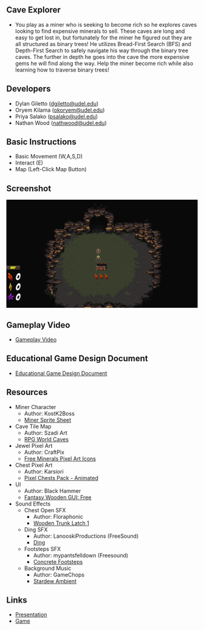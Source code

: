## Cave Explorer
- You play as a miner who is seeking to become rich so he explores caves looking to find expensive minerals to sell. These caves are long and easy to get lost in, but fortunately for the miner he figured out they are all structured as binary trees! He utilizes Bread-First Search (BFS) and Depth-First Search to safely navigate his way through the binary tree caves. The further in depth he goes into the cave the more expensive gems he will find along the way. Help the miner become rich while also learning how to traverse binary trees!
## Developers
- Dylan Giletto (dgiletto@udel.edu)
- Oryem Kilama (okoryem@udel.edu)
- Priya Salako (psalako@udel.edu)
- Nathan Wood (nathwood@udel.edu)
## Basic Instructions
- Basic Movement (W,A,S,D)
- Interact (E)
- Map (Left-Click Map Button)
## Screenshot
![Gameplay Screenshot](Docs/GameplayScreenshot.png)
## Gameplay Video
- [Gameplay Video](https://drive.google.com/file/d/1uEJfGurbPsLgbu64l005LcPhQHncShEA/view?usp=sharing) 
## Educational Game Design Document
- [Educational Game Design Document](Docs/EGDD.md)
## Resources
- Miner Character
  - Author: KostK2Boss
  - [Miner Sprite Sheet](https://www.deviantart.com/kostk2boss/art/custom-miner-sprites-252465211)
- Cave Tile Map
  - Author: Szadi Art
  - [RPG World Caves](https://assetstore.unity.com/packages/2d/environments/rpg-worlds-caves-167274)
- Jewel Pixel Art
  - Author: CraftPix
  - [Free Minerals Pixel Art Icons](https://assetstore.unity.com/packages/2d/gui/icons/free-minerals-pixel-art-icons-196216)
- Chest Pixel Art
  - Author: Karsiori
  - [Pixel Chests Pack - Animated](https://assetstore.unity.com/packages/2d/environments/pixel-chests-pack-animated-263923)
- UI
  - Author: Black Hammer
  - [Fantasy Wooden GUI: Free](https://assetstore.unity.com/packages/2d/gui/fantasy-wooden-gui-free-103811)
- Sound Effects
  - Chest Open SFX
    - Author: Floraphonic
    - [Wooden Trunk Latch 1](https://pixabay.com/sound-effects/wooden-trunk-latch-1-183944/)
  - Ding SFX
    - Author: LanooskiProductions (FreeSound)
    - [Ding](https://pixabay.com/sound-effects/ding-101377/)
  - Footsteps SFX
    - Author: mypantsfelldown (Freesound)
    - [Concrete Footsteps](https://pixabay.com/sound-effects/concrete-footsteps-6752/)
  - Background Music
    - Author: GameChops
    - [Stardew Ambient](https://www.youtube.com/watch?v=UVWj55mVnrc)
## Links
- [Presentation](https://docs.google.com/presentation/d/1TxCEbdOOUBEuujDoUImwUHh07sRIJH7KjRTX1UZ9f9g/edit?usp=sharing)
- [Game](https://okoryem.github.io/Tree-Explorer/)